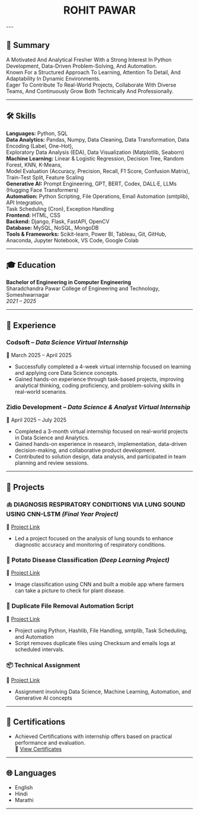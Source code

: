 <h1 align="center"><strong>ROHIT PAWAR</strong></h1>
---

## 📝 Summary

A Motivated And Analytical Fresher With a Strong Interest In Python Development, Data-Driven Problem-Solving, And Automation.  
Known For a Structured Approach To Learning, Attention To Detail, And Adaptability In Dynamic Environments.  
Eager To Contribute To Real-World Projects, Collaborate With Diverse Teams, And Continuously Grow Both Technically And Professionally.

---

## 🛠 Skills

**Languages:** Python, SQL  
**Data Analytics:** Pandas, Numpy, Data Cleaning, Data Transformation, Data Encoding (Label, One-Hot),  
Exploratory Data Analysis (EDA), Data Visualization (Matplotlib, Seaborn)  
**Machine Learning:** Linear & Logistic Regression, Decision Tree, Random Forest, KNN, K-Means,  
Model Evaluation (Accuracy, Precision, Recall, F1 Score, Confusion Matrix), Train-Test Split, Feature Scaling  
**Generative AI:** Prompt Engineering, GPT, BERT, Codex, DALL·E, LLMs (Hugging Face Transformers)  
**Automation:** Python Scripting, File Operations, Email Automation (smtplib), API Integration,  
Task Scheduling (Cron), Exception Handling  
**Frontend:** HTML, CSS  
**Backend:** Django, Flask, FastAPI, OpenCV  
**Database:** MySQL, NoSQL, MongoDB  
**Tools & Frameworks:** Scikit-learn, Power BI, Tableau, Git, GitHub, Anaconda, Jupyter Notebook, VS Code, Google Colab

---

## 🎓 Education

**Bachelor of Engineering in Computer Engineering**  
Sharadchandra Pawar College of Engineering and Technology, Someshwarnagar  
*2021 – 2025*

---

## 💼 Experience

### Codsoft – *Data Science Virtual Internship*  
📅 March 2025 – April 2025  
- Successfully completed a 4-week virtual internship focused on learning and applying core Data Science concepts.  
- Gained hands-on experience through task-based projects, improving analytical thinking, coding proficiency, and problem-solving skills in real-world scenarios.

### Zidio Development – *Data Science & Analyst Virtual Internship*  
📅 April 2025 – July 2025  
- Completed a 3-month virtual internship focused on real-world projects in Data Science and Analytics.  
- Gained hands-on experience in research, implementation, data-driven decision-making, and collaborative product development.  
- Contributed to solution design, data analysis, and participated in team planning and review sessions.

---

## 🚀 Projects

### 🫁 DIAGNOSIS RESPIRATORY CONDITIONS VIA LUNG SOUND USING CNN-LSTM *(Final Year Project)*  
🔗 [Project Link](#)  
- Led a project focused on the analysis of lung sounds to enhance diagnostic accuracy and monitoring of respiratory conditions.

### 🥔 Potato Disease Classification *(Deep Learning Project)*  
🔗 [Project Link](#)  
- Image classification using CNN and built a mobile app where farmers can take a picture to check for plant disease.

### 🧹 Duplicate File Removal Automation Script  
🔗 [Project Link](#)  
- Project using Python, Hashlib, File Handling, smtplib, Task Scheduling, and Automation  
- Script removes duplicate files using Checksum and emails logs at scheduled intervals.

### 📦 Technical Assignment  
🔗 [Project Link](#)  
- Assignment involving Data Science, Machine Learning, Automation, and Generative AI concepts

---

## 🏅 Certifications

- Achieved Certifications with internship offers based on practical performance and evaluation.  
🔗 [View Certificates](#)

---

## 🌐 Languages

- English  
- Hindi  
- Marathi
---

